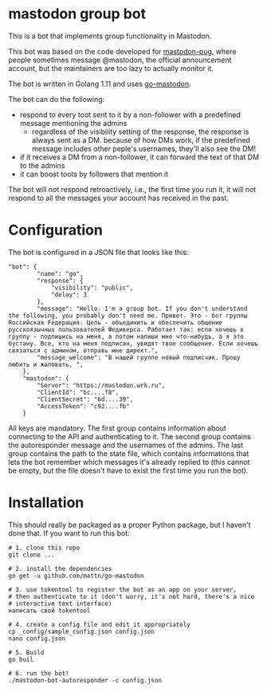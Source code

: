 # mastodon group bot

This is a bot that implements group functionality in Mastodon.

This bot was based on the code developed for [mastodon-pug](https://github.com/m0t0k1ch1/mastodon-pug), where people sometimes message @mastodon, the official announcement account, but the maintainers are too lazy to actually monitor it.

The bot is written in Golang 1.11 and uses [go-mastodon](github.com/mattn/go-mastodon).

The bot can do the following:

- respond to every toot sent to it by a non-follower with a predefined message mentioning the admins
    - regardless of the visibility setting of the response, the response is always sent as a DM. because of how DMs work, if the predefined message includes other peple's usernames, they'll also see the DM!
- if it receives a DM from a non-follower, it can forward the text of that DM to the admins
- it can boost toots by followers that mention it

The bot will not respond retroactively, i.e., the first time you run it, it will not respond to all the messages your account has received in the past.

# Configuration

The bot is configured in a JSON file that looks like this:

```
"bot": {
        "name": "go",
        "response": {
            "visibility": "public",
            "delay": 3
        },
        "message": "Hello. I'm a group bot. If you don't understand the following, you probably don't need me. Привет. Это - бот группы Rоссийская Fедерация. Цель - объединить и обеспечить общение русскоязычных пользователей Федиверса. Работает так: если хочешь в группу - подпишись на меня, а потом напиши мне что-нибудь, а я это бустану. Все, кто на меня подписан, увидят твое сообщение. Если хочешь связаться с админом, отправь мне директ.",
        "message_welcome": "В нашей группе новый подписчик. Прошу любить и жаловать, ",
    },
    "mastodon": {
        "Server": "https://mastodon.wrk.ru",
        "ClientId": "bc....f8",
        "ClientSecret": "6d....39",
        "AccessToken": "c92....fb"
    }
```

All keys are mandatory. The first group contains information about connecting to the API and authenticating to it. The second group contains the autoresponder message and the usernames of the admins. The last group contains the path to the state file, which contains informations that lets the bot remember which messages it's already replied to (this cannot be empty, but the file doesn't have to exist the first time you run the bot).

# Installation

This should really be packaged as a proper Python package, but I haven't done that. If you want to run this bot:

```
# 1. clone this repo
git clone ...

# 2. install the dependencies
go get -u github.com/mattn/go-mastodon

# 3. use tokentool to register the bot as an app on your server,
# then authenticate to it (don't worry, it's not hard, there's a nice
# interactive text interface)
написать свой tokentool

# 4. create a config file and edit it appropriately
cp _config/sample_config.json config.json
nano config.json

# 5. Build
go buil

# 6. run the bot!
./mastodon-bot-autoresponder -c config.json
```